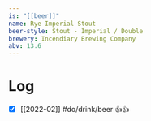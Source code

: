 ```yaml
---
is: "[[beer]]"
name: Rye Imperial Stout
beer-style: Stout - Imperial / Double
brewery: Incendiary Brewing Company
abv: 13.6
---
```

# Log
- [x] [[2022-02]] #do/drink/beer 👍👍
